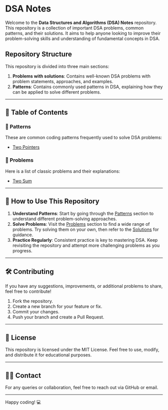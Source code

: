 # DSA Notes

Welcome to the **Data Structures and Algorithms (DSA) Notes** repository. This repository is a collection of important DSA problems, common patterns, and their solutions. It aims to help anyone looking to improve their problem-solving skills and understanding of fundamental concepts in DSA.

## Repository Structure

This repository is divided into three main sections:

1. **Problems with solutions**: Contains well-known DSA problems with problem statements, approaches, and examples.
2. **Patterns**: Contains commonly used patterns in DSA, explaining how they can be applied to solve different problems.

---

## 📁 **Table of Contents**

### 🔹 Patterns

These are common coding patterns frequently used to solve DSA problems:

- [Two Pointers](./patterns/Two_Pointers.md)

### 🔹 Problems

Here is a list of classic problems and their explanations:

- [Two Sum](./problems/Two_Sum.md)

---

## 🚀 **How to Use This Repository**

1. **Understand Patterns**: Start by going through the [Patterns](./patterns) section to understand different problem-solving approaches.
2. **Solve Problems**: Visit the [Problems](./problems) section to find a wide range of problems. Try solving them on your own, then refer to the [Solutions](./solutions) for guidance.
3. **Practice Regularly**: Consistent practice is key to mastering DSA. Keep revisiting the repository and attempt more challenging problems as you progress.

---

## 🛠 **Contributing**

If you have any suggestions, improvements, or additional problems to share, feel free to contribute!

1. Fork the repository.
2. Create a new branch for your feature or fix.
3. Commit your changes.
4. Push your branch and create a Pull Request.

---

## 📜 **License**

This repository is licensed under the MIT License. Feel free to use, modify, and distribute it for educational purposes.

---

## 👨‍💻 **Contact**

For any queries or collaboration, feel free to reach out via GitHub or email.

---

Happy coding! 💻
